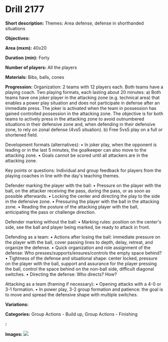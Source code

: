 # Drill 2177

**Short description:**
Themes: Area defense, defense in shorthanded situations

**Objectives:**


**Area (mxm):**
40x20

**Duration (min):**
Forty

**Number of players:**
All the players

**Materials:**
Bibs, balls, cones

**Progression:**
Organization: 2 teams with 12 players each. Both teams have a playing coach. Two playing formats, each lasting about 20 minutes:
a) Both teams have one joker player in the attacking zone (e.g. technical area) that enables a power play situation and does not participate in defense after an immediate press. The joker is activated when the team in possession has gained controlled possession in the attacking zone. The objective is for both teams to actively press in the attacking zone to avoid outnumbered situations in their defensive zone and, when defending in their defensive zone, to rely on zonal defense (4vs5 situation).
b) Free 5vs5 play on a full or shortened field.

Development formats (alternatives):
• In joker play, when the opponent is leading or in the last 5 minutes, the goalkeeper can also move to the attacking zone.
• Goals cannot be scored until all attackers are in the attacking zone.

Key points or questions: Individual and group feedback for players from the playing coaches in line with the day's teaching themes.

Defender marking the player with the ball:
• Pressure on the player with the ball, on the attacker receiving the pass, during the pass, or as soon as possible afterwards.
• Locking the center and directing the play to the side in the defensive zone.
• Pressuring the player with the ball in the attacking zone.
• Reading the posture of the attacking player with the ball, anticipating the pass or challenge direction.

Defender marking without the ball:
• Marking rules: position on the center's side, see the ball and player being marked, be ready to attack in front.

Defending as a team:
• Actions after losing the ball: immediate pressure on the player with the ball, cover passing lines to depth, delay, retreat, and organize the defense.
• Quick organization and role assignment of the defense: Who presses/supports/ensures/controls the empty space behind?
• Tightness of the defense and situational shape: center locked, pressure on the player with the ball, support and assurance for the player pressing the ball, control the space behind on the non-ball side, difficult diagonal switches.
• Directing the defense: Who directs? How?

Attacking as a team (framing if necessary):
• Opening attacks with a 4-0 or 3-1 formation.
• In power play, 3-2 group formation and patience: the goal is to move and spread the defensive shape with multiple switches.

**Variations:**


**Categories:**
Group Actions - Build up, Group Actions - Finishing

**:**


**Images:**
![](https://www.coachingfutsal.com/\images\0870e544-6c30-4f37-86aa-2642ebf1788b_kerkko-1-3.png)

